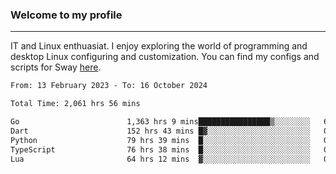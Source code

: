 ### Welcome to my profile

---

IT and Linux enthuasiat. I enjoy exploring the world of programming and desktop Linux configuring and customization. You can find my configs and scripts for Sway [here](https://github.com/uroborosq/mess-of-linux-configurations).

<!-- <div display="block">
 	<img align="left" width="48%" alt="isocalendar" src=".github/metrics/isocalendar_metrics.svg" />
	<img align="center" width="48%" alt="contributions" src=".github/metrics/contributions_metrics.svg" />
	<img align="center" alt="languages" src=".github/metrics/languages_metrics.svg" />
</div> -->

<!-- ![](https://komarev.com/ghpvc/?username=uroborosq&color=success&style=flat-square) -->
<!-- [](https://img.shields.io/github/last-commit/uroborosq/uroborosq?label=Profile%20updated&style=flat-square) -->

<!--START_SECTION:waka-->

```txt
From: 13 February 2023 - To: 16 October 2024

Total Time: 2,061 hrs 56 mins

Go                        1,363 hrs 9 mins████████████████▒░░░░░░░░   65.41 %
Dart                      152 hrs 43 mins █▓░░░░░░░░░░░░░░░░░░░░░░░   07.33 %
Python                    79 hrs 39 mins  █░░░░░░░░░░░░░░░░░░░░░░░░   03.82 %
TypeScript                76 hrs 38 mins  █░░░░░░░░░░░░░░░░░░░░░░░░   03.68 %
Lua                       64 hrs 12 mins  ▓░░░░░░░░░░░░░░░░░░░░░░░░   03.08 %
```

<!--END_SECTION:waka-->
